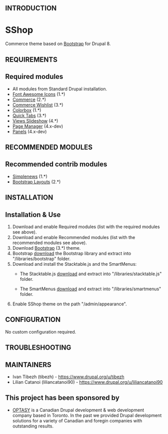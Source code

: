 INTRODUCTION
------------

# SShop
Commerce theme based on [Bootstrap](https://www.drupal.org/project/bootstrap)
for Drupal 8.

REQUIREMENTS
------------
## Required modules
- All modules from Standard Drupal installation.
- [Font Awesome Icons](https://www.drupal.org/project/fontawesome) (1.*)
- [Commerce](https://www.drupal.org/project/commerce) (2.*)
- [Commerce Wishlist](https://www.drupal.org/project/commerce_wishlist) (3.*)
- [Colorbox](https://www.drupal.org/project/colorbox) (1.*)
- [Quick Tabs](https://www.drupal.org/project/quicktabs) (3.*)
- [Views Slideshow](https://www.drupal.org/project/views_slideshow) (4.*)
- [Page Manager](https://www.drupal.org/project/page_manager) (4.x-dev)
- [Panels](https://www.drupal.org/project/panels) (4.x-dev)


RECOMMENDED MODULES
-------------------
## Recommended contrib modules
- [Simplenews](https://www.drupal.org/project/simplenews) (1.*)
- [Bootstrap Layouts](https://www.drupal.org/project/bootstrap_layouts) (2.*)


INSTALLATION
------------
## Installation & Use
1. Download and enable Required modules (list with the required modules
see above).
2. Download and enable Recommended modules (list with the recommended
modules see above).
3. Download [Bootstrap](https://www.drupal.org/project/bootstrap) (3.*) theme.
4. Bootstrap
[download](https://github.com/twbs/bootstrap/releases/download/v3.3.7/bootstrap-3.3.7-dist.zip)
the Bootstrap library and extract into "/libraries/bootstrap" folder.
5. Download and install the Stacktable.js and the SmartMenus:
    - The Stacktable.js
    [download](https://github.com/johnpolacek/stacktable.js/zipball/master/)
    and extract into "/libraries/stacktable.js" folder.

    - The SmartMenus
    [download](https://www.smartmenus.org/files/?file=smartmenus-jquery/smartmenus-1.1.0.zip)
    and extract into "/libraries/smartmenus" folder.
6. Enable SShop theme on the path "/admin/appearance".

CONFIGURATION
-------------

No custom configuration required.

TROUBLESHOOTING
---------------


MAINTAINERS
-----------
  * Ivan Tibezh (tibezh) - https://www.drupal.org/u/tibezh
  * Lilian Catanoi (liliancatanoi90) - https://www.drupal.org/u/liliancatanoi90

This project has been sponsored by
-----------
 * [OPTASY](https://www.optasy.com) is a Canadian Drupal development & web
  development company based in Toronto. In the past we provided Drupal
  development solutions for a variety of Canadian and foregin companies with
  outstanding results.
